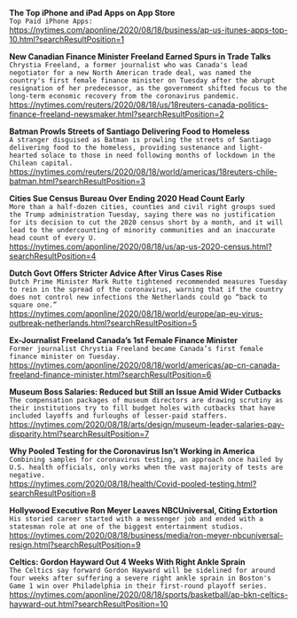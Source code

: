 **The Top iPhone and iPad Apps on App Store**\
`Top Paid iPhone Apps:`\
https://nytimes.com/aponline/2020/08/18/business/ap-us-itunes-apps-top-10.html?searchResultPosition=1

**New Canadian Finance Minister Freeland Earned Spurs in Trade Talks**\
`Chrystia Freeland, a former journalist who was Canada's lead negotiator for a new North American trade deal, was named the country's first female finance minister on Tuesday after the abrupt resignation of her predecessor, as the government shifted focus to the long-term economic recovery from the coronavirus pandemic.`\
https://nytimes.com/reuters/2020/08/18/us/18reuters-canada-politics-finance-freeland-newsmaker.html?searchResultPosition=2

**Batman Prowls Streets of Santiago Delivering Food to Homeless**\
`A stranger disguised as Batman is prowling the streets of Santiago delivering food to the homeless, providing sustenance and light-hearted solace to those in need following months of lockdown in the Chilean capital. `\
https://nytimes.com/reuters/2020/08/18/world/americas/18reuters-chile-batman.html?searchResultPosition=3

**Cities Sue Census Bureau Over Ending 2020 Head Count Early**\
`More than a half-dozen cities, counties and civil right groups sued the Trump administration Tuesday, saying there was no justification for its decision to cut the 2020 census short by a month, and it will lead to the undercounting of minority communities and an inaccurate head count of every U.`\
https://nytimes.com/aponline/2020/08/18/us/ap-us-2020-census.html?searchResultPosition=4

**Dutch Govt Offers Stricter Advice After Virus Cases Rise**\
`Dutch Prime Minister Mark Rutte tightened recommended measures Tuesday to rein in the spread of the coronavirus, warning that if the country does not control new infections the Netherlands could go “back to square one.”`\
https://nytimes.com/aponline/2020/08/18/world/europe/ap-eu-virus-outbreak-netherlands.html?searchResultPosition=5

**Ex-Journalist Freeland Canada’s 1st Female Finance Minister**\
`Former journalist Chrystia Freeland became Canada’s first female finance minister on Tuesday. `\
https://nytimes.com/aponline/2020/08/18/world/americas/ap-cn-canada-freeland-finance-minister.html?searchResultPosition=6

**Museum Boss Salaries: Reduced but Still an Issue Amid Wider Cutbacks**\
`The compensation packages of museum directors are drawing scrutiny as their institutions try to fill budget holes with cutbacks that have included layoffs and furloughs of lesser-paid staffers.`\
https://nytimes.com/2020/08/18/arts/design/museum-leader-salaries-pay-disparity.html?searchResultPosition=7

**Why Pooled Testing for the Coronavirus Isn’t Working in America**\
`Combining samples for coronavirus testing, an approach once hailed by U.S. health officials, only works when the vast majority of tests are negative.`\
https://nytimes.com/2020/08/18/health/Covid-pooled-testing.html?searchResultPosition=8

**Hollywood Executive Ron Meyer Leaves NBCUniversal, Citing Extortion**\
`His storied career started with a messenger job and ended with a statesman role at one of the biggest entertainment studios.`\
https://nytimes.com/2020/08/18/business/media/ron-meyer-nbcuniversal-resign.html?searchResultPosition=9

**Celtics: Gordon Hayward Out 4 Weeks With Right Ankle Sprain**\
`The Celtics say forward Gordon Hayward will be sidelined for around four weeks after suffering a severe right ankle sprain in Boston's Game 1 win over Philadelphia in their first-round playoff series.`\
https://nytimes.com/aponline/2020/08/18/sports/basketball/ap-bkn-celtics-hayward-out.html?searchResultPosition=10

